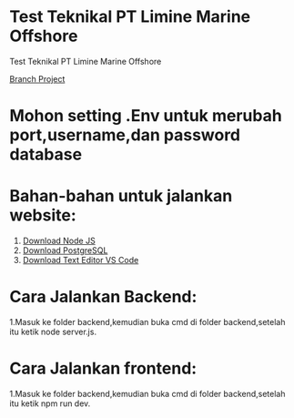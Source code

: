 # Test Teknikal PT Limine Marine Offshore
Test Teknikal PT Limine Marine Offshore

[Branch Project](https://github.com/sirrauf/TestTeknikal-PTLimineMarineOffshore/tree/projects)

# Mohon setting .Env untuk merubah port,username,dan password database


# Bahan-bahan untuk jalankan website:
1. [Download Node JS](https://nodejs.org/en/download)
2. [Download PostgreSQL](https://www.postgresql.org/download/)
3. [Download Text Editor VS Code](https://code.visualstudio.com/)

# Cara Jalankan Backend:
1.Masuk ke folder backend,kemudian buka cmd di folder backend,setelah itu ketik node server.js.

# Cara Jalankan frontend:
1.Masuk ke folder backend,kemudian buka cmd di folder backend,setelah itu ketik npm run dev.

